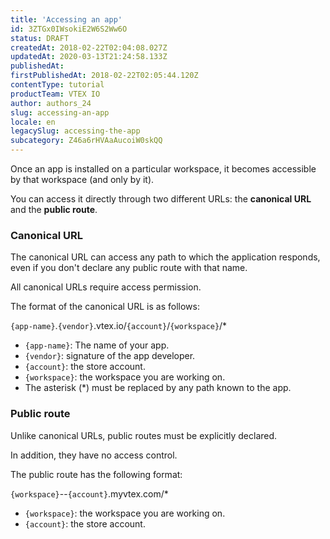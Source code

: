 ```yaml
---
title: 'Accessing an app'
id: 3ZTGx0IWsokiE2W6S2Ww6O
status: DRAFT
createdAt: 2018-02-22T02:04:08.027Z
updatedAt: 2020-03-13T21:24:58.133Z
publishedAt: 
firstPublishedAt: 2018-02-22T02:05:44.120Z
contentType: tutorial
productTeam: VTEX IO
author: authors_24
slug: accessing-an-app
locale: en
legacySlug: accessing-the-app
subcategory: Z46a6rHVAaAucoiW0skQQ
---
```


Once an app is installed on a particular workspace, it becomes accessible by that workspace (and only by it).

You can access it directly through two different URLs: the __canonical URL__ and the __public route__.

### Canonical URL

The canonical URL can access any path to which the application responds, even if you don't declare any public route with that name.

All canonical URLs require access permission.

The format of the canonical URL is as follows:

`{app-name}`.`{vendor}`.vtex.io/`{account}`/`{workspace}`/*

- `{app-name}`: The name of your app.
- `{vendor}`: signature of the app developer.
- `{account}`: the store account.
- `{workspace}`: the workspace you are working on.
- The asterisk (\*) must be replaced by any path known to the app.

### Public route

Unlike canonical URLs, public routes must be explicitly declared.

In addition, they have no access control.

The public route has the following format:

`{workspace}`--`{account}`.myvtex.com/*

- `{workspace}`: the workspace you are working on.
- `{account}`: the store account.
